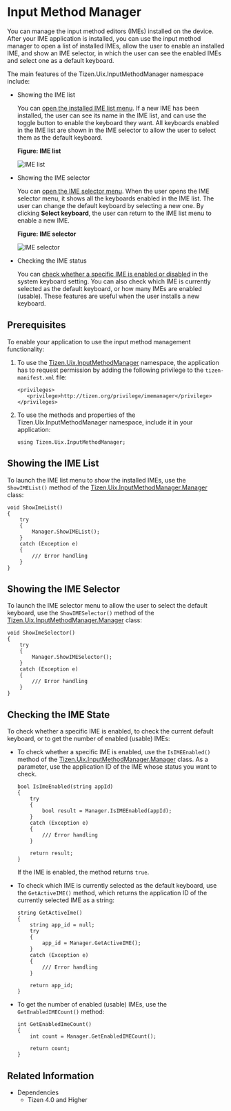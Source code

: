 <a name="manager"></a>
# Input Method Manager


You can manage the input method editors (IMEs) installed on the device. After your IME application is installed, you can use the input method manager to open a list of installed IMEs, allow the user to enable an installed IME, and show an IME selector, in which the user can see the enabled IMEs and select one as a default keyboard.

The main features of the Tizen.Uix.InputMethodManager namespace include:

-   Showing the IME list

    You can [open the installed IME list menu](#list). If a new IME has been installed, the user can see its name in the IME list, and can use the toggle button to enable the keyboard they want. All keyboards enabled in the IME list are shown in the IME selector to allow the user to select them as the default keyboard.

    **Figure: IME list**

    ![IME list](./media/ime_list.png)

-   Showing the IME selector

    You can [open the IME selector menu](#selector). When the user opens the IME selector menu, it shows all the keyboards enabled in the IME list. The user can change the default keyboard by selecting a new one. By clicking **Select keyboard**, the user can return to the IME list menu to enable a new IME.

    **Figure: IME selector**

    ![IME selector](./media/ime_selector.png)

-   Checking the IME status

    You can [check whether a specific IME is enabled or disabled](#enable) in the system keyboard setting. You can also check which IME is currently selected as the default keyboard, or how many IMEs are enabled (usable). These features are useful when the user installs a new keyboard.

## Prerequisites

To enable your application to use the input method management functionality:

1.  To use the [Tizen.Uix.InputMethodManager](https://samsung.github.io/TizenFX/latest/api/Tizen.Uix.InputMethodManager.html) namespace, the application has to request permission by adding the following privilege to the `tizen-manifest.xml` file:

    ```
    <privileges>
       <privilege>http://tizen.org/privilege/imemanager</privilege>
    </privileges>
    ```

2.  To use the methods and properties of the Tizen.Uix.InputMethodManager namespace, include it in your application:

    ```
    using Tizen.Uix.InputMethodManager;
    ```

<a name="list"></a>
## Showing the IME List

To launch the IME list menu to show the installed IMEs, use the `ShowIMEList()` method of the [Tizen.Uix.InputMethodManager.Manager](https://samsung.github.io/TizenFX/latest/api/Tizen.Uix.InputMethodManager.Manager.html) class:

```
void ShowImeList()
{
    try
    {
        Manager.ShowIMEList();
    }
    catch (Exception e)
    {
        /// Error handling
    }
}
```

<a name="selector"></a>
## Showing the IME Selector

To launch the IME selector menu to allow the user to select the default keyboard, use the `ShowIMESelector()` method of the [Tizen.Uix.InputMethodManager.Manager](https://samsung.github.io/TizenFX/latest/api/Tizen.Uix.InputMethodManager.Manager.html) class:

```
void ShowImeSelector()
{
    try
    {
        Manager.ShowIMESelector();
    }
    catch (Exception e)
    {
        /// Error handling
    }
}
```

<a name="enable"></a>
## Checking the IME State

To check whether a specific IME is enabled, to check the current default keyboard, or to get the number of enabled (usable) IMEs:

-   To check whether a specific IME is enabled, use the `IsIMEEnabled()` method of the [Tizen.Uix.InputMethodManager.Manager](https://samsung.github.io/TizenFX/latest/api/Tizen.Uix.InputMethodManager.Manager.html) class. As a parameter, use the application ID of the IME whose status you want to check.

    ```
    bool IsImeEnabled(string appId)
    {
        try
        {
            bool result = Manager.IsIMEEnabled(appId);
        }
        catch (Exception e)
        {
            /// Error handling
        }

        return result;
    }
    ```

    If the IME is enabled, the method returns `true`.

-   To check which IME is currently selected as the default keyboard, use the `GetActiveIME()` method, which returns the application ID of the currently selected IME as a string:

    ```
    string GetActiveIme()
    {
        string app_id = null;
        try
        {
            app_id = Manager.GetActiveIME();
        }
        catch (Exception e)
        {
            /// Error handling
        }

        return app_id;
    }
    ```

-   To get the number of enabled (usable) IMEs, use the `GetEnabledIMECount()` method:

    ```
    int GetEnabledImeCount()
    {
        int count = Manager.GetEnabledIMECount();

        return count;
    }
    ```


## Related Information
* Dependencies
  -   Tizen 4.0 and Higher
